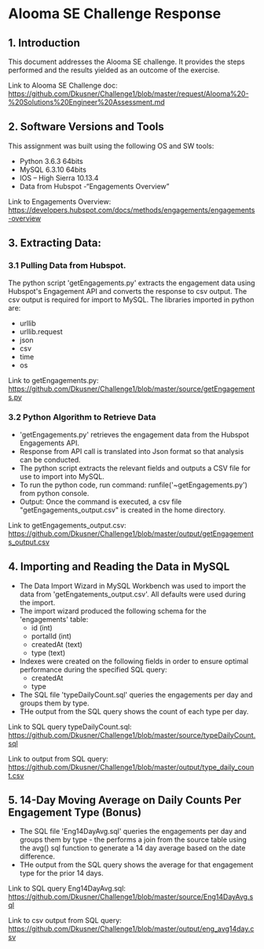 # Alooma SE Challenge Response

## 1.	Introduction
This document addresses the Alooma SE challenge.  It provides the steps performed and the results yielded as an outcome of the exercise.

Link to Alooma SE Challenge doc:  https://github.com/Dkusner/Challenge1/blob/master/request/Alooma%20-%20Solutions%20Engineer%20Assessment.md

## 2.	Software Versions and Tools
This assignment was built using the following OS and SW tools:
* Python 3.6.3 64bits
* MySQL 6.3.10 64bits
*	IOS – High Sierra 10.13.4
*	Data from Hubspot  -“Engagements Overview”

Link to Engagements Overview:  https://developers.hubspot.com/docs/methods/engagements/engagements-overview

## 3.	Extracting Data:

### 3.1	Pulling Data from Hubspot. 
The python script 'getEngagements.py' extracts the engagement data using Hubspot's Engagement API and converts the response to csv output.  The csv output is required for import to MySQL.
The libraries imported in python are:
* urllib
* urllib.request
* json
* csv
* time
* os	

Link to getEngagements.py:  https://github.com/Dkusner/Challenge1/blob/master/source/getEngagements.py

### 3.2	Python Algorithm to Retrieve Data

* 'getEngagements.py' retrieves the engagement data from the Hubspot Engagements API.
* Response from API call is translated into Json format so that analysis can be conducted.
* The python script extracts the relevant fields and outputs a CSV file for use to import into MySQL.
* To run the python code, run command: runfile('~getEngagements.py') from python console.
* Output: Once the command is executed, a csv file "getEngagements_output.csv"  is created in the home directory.

Link to getEngagements_output.csv:  https://github.com/Dkusner/Challenge1/blob/master/output/getEngagements_output.csv

## 4.	Importing and Reading the Data in MySQL

*	The Data Import Wizard in MySQL Workbench was used to import the data from 'getEngatements_output.csv'.  All defaults were used during the import.
* The import wizard produced the following schema for the 'engagements' table:
  * id (int)
  * portalId (int)
  * createdAt (text)
  * type (text)
* Indexes were created on the following fields in order to ensure optimal performance during the specified SQL query:
  * createdAt
  * type
* The SQL file 'typeDailyCount.sql' queries the engagements per day and groups them by type.
* THe output from the SQL query shows the count of each type per day.

Link to SQL query typeDailyCount.sql:  https://github.com/Dkusner/Challenge1/blob/master/source/typeDailyCount.sql

Link to output from SQL query:  https://github.com/Dkusner/Challenge1/blob/master/output/type_daily_count.csv

## 5.	14-Day Moving Average on Daily Counts Per Engagement Type (Bonus)

* The SQL file 'Eng14DayAvg.sql' queries the engagements per day and groups them by type - the performs a join from the source table using the avg() sql function to generate a 14 day average based on the date difference.
* THe output from the SQL query shows the average for that engagement type for the prior 14 days.

Link to SQL query Eng14DayAvg.sql:  https://github.com/Dkusner/Challenge1/blob/master/source/Eng14DayAvg.sql

Link to csv output from SQL query:  https://github.com/Dkusner/Challenge1/blob/master/output/eng_avg14day.csv
